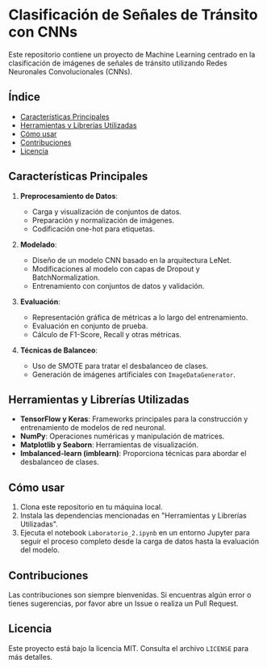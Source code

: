 # Clasificación de Señales de Tránsito con CNNs

Este repositorio contiene un proyecto de Machine Learning centrado en la clasificación de imágenes de señales de tránsito utilizando Redes Neuronales Convolucionales (CNNs).

## Índice

- [Características Principales](#características-principales)
- [Herramientas y Librerías Utilizadas](#herramientas-y-librerías-utilizadas)
- [Cómo usar](#cómo-usar)
- [Contribuciones](#contribuciones)
- [Licencia](#licencia)

## Características Principales

1. **Preprocesamiento de Datos**: 
   - Carga y visualización de conjuntos de datos.
   - Preparación y normalización de imágenes.
   - Codificación one-hot para etiquetas.

2. **Modelado**:
   - Diseño de un modelo CNN basado en la arquitectura LeNet.
   - Modificaciones al modelo con capas de Dropout y BatchNormalization.
   - Entrenamiento con conjuntos de datos y validación.

3. **Evaluación**:
   - Representación gráfica de métricas a lo largo del entrenamiento.
   - Evaluación en conjunto de prueba.
   - Cálculo de F1-Score, Recall y otras métricas.

4. **Técnicas de Balanceo**:
   - Uso de SMOTE para tratar el desbalanceo de clases.
   - Generación de imágenes artificiales con `ImageDataGenerator`.

## Herramientas y Librerías Utilizadas

- **TensorFlow y Keras**: Frameworks principales para la construcción y entrenamiento de modelos de red neuronal.
- **NumPy**: Operaciones numéricas y manipulación de matrices.
- **Matplotlib y Seaborn**: Herramientas de visualización.
- **Imbalanced-learn (imblearn)**: Proporciona técnicas para abordar el desbalanceo de clases.

## Cómo usar

1. Clona este repositorio en tu máquina local.
2. Instala las dependencias mencionadas en "Herramientas y Librerías Utilizadas".
3. Ejecuta el notebook `Laboratorio_2.ipynb` en un entorno Jupyter para seguir el proceso completo desde la carga de datos hasta la evaluación del modelo.

## Contribuciones

Las contribuciones son siempre bienvenidas. Si encuentras algún error o tienes sugerencias, por favor abre un Issue o realiza un Pull Request.

## Licencia

Este proyecto está bajo la licencia MIT. Consulta el archivo `LICENSE` para más detalles.
